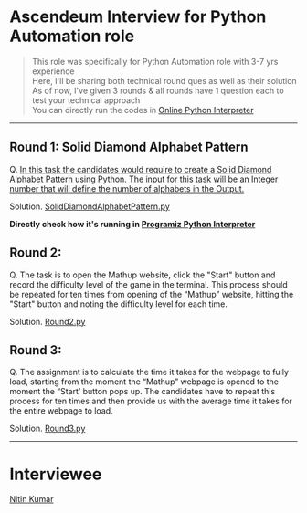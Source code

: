 # Ascendeum Interview for Python Automation role

> This role was specifically for Python Automation role with 3-7 yrs experience  
> Here, I'll be sharing both technical round ques as well as their solution  
> As of now, I've given 3 rounds & all rounds have 1 question each to test your technical approach    
> You can directly run the codes in [Online Python Interpreter](https://www.programiz.com/python-programming/online-compiler/)  

---

## Round 1: Solid Diamond Alphabet Pattern

Q. [In this task the candidates would require to create a Solid Diamond Alphabet Pattern using Python. The input for this 
task will be an Integer number that will define the number of alphabets in the Output.](https://github.com/nitinkumar30/Ascendeum_Round1/blob/main/Round%201/Automation%20Technical%20Round%201%20-%20Ascendeum.pdf)

Solution. [SolidDiamondAlphabetPattern.py](https://github.com/nitinkumar30/Ascendeum_Round1/blob/main/Round%201/SolidDiamondAlphabetPattern.py)

**Directly check how it's running in [Programiz Python Interpreter](https://www.programiz.com/online-compiler/7SqUqNJt56LAx)**

## Round 2: 

Q. The task is to open the Mathup website, click the "Start" button and record the difficulty level of the game in the terminal. This process should be repeated for ten times from opening of the “Mathup” website, hitting the "Start" button and noting the difficulty level for each time.

Solution. [Round2.py](Round2.py)

## Round 3:

Q. The assignment is to calculate the time it takes for the webpage to fully load, starting from the moment the “Mathup” webpage is opened to the moment the “Start’ button pops up. The candidates have to repeat this process for ten times and then provide us with the average time it takes for the entire webpage to load.

Solution. [Round3.py](Round3.py)

---

# Interviewee 

[Nitin Kumar](https://linkedin.com/in/nitin30kumar/)
